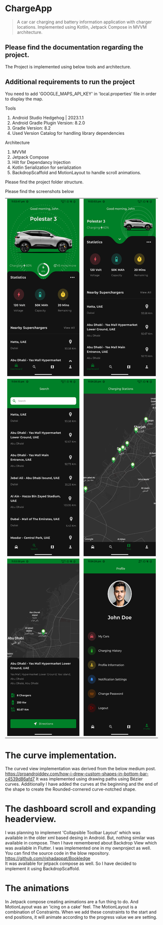 # ChargeApp

> A car car charging and battery information application with charger locations.
> Implemented using Kotlin, Jetpack Compose in MVVM architecture.

## Please find the documentation regarding the project.
The Project is implemented using below tools and architecture.

## Additional requirements to run the project
You need to add 'GOOGLE_MAPS_API_KEY' in 'local.properties' file in order to display the map.

Tools
  1. Android Studio Hedgehog | 2023.1.1
  2. Android Gradle Plugin Version: 8.2.0
  3. Gradle Version: 8.2
  4. Used Version Catalog for handling library dependencies

Architecture
  1. MVVM
  2. Jetpack Compose
  3. Hilt for Dependancy Injection
  4. Kotlin Serialization for serialization
  5. BackdropScaffold and MotionLayout to handle scroll animations.

Please find the project folder structure.

 Please find the screenshots below
 
 <table>
  <tr>
    <td><img src="screens/home.png" width=270 height=585></td>
    <td><img src="screens/home_collapsed.png" width=270 height=585></td>
  </tr>
   <tr>
    <td><img src="screens/search.png" width=270 height=585></td>
    <td><img src="screens/map.png" width=270 height=585></td>
  </tr>
    <tr>
    <td><img src="screens/station_details.png" width=270 height=585></td>
    <td><img src="screens/profile.png" width=270 height=585></td>
  </tr>
 </table>


 # The curve implementation.
 The curved view implementation was derived from the below medium post.
 https://proandroiddev.com/how-i-drew-custom-shapes-in-bottom-bar-c4539d86afd7
 It was implemented using drawing paths using Bézier curves. Additionally I have added the curves at the beginning and the end of the shape to create the Rounded-cornered curve-notched shape.

 # The dashboard scroll and expanding headerview.
 I was planning to implement 'Collapsible Toolbar Layout' which was available in the older xml based desing in Android. But, nothing similar was available in compose. Then I have remembered about Backdrop View which was available in Flutter. I was implemented one in my ownproject as well. You can find the source code in the blow repository.<br/>
 https://github.com/rishadappat/Bookledge<br/>
 It was available for jetpack compose as well. So I have decided to implement it using BackdropScaffold.<br/>
 # The animations
In Jetpack compose creating animations are a fun thing to do. And MotionLayout was an 'icing on a cake' feel. The MotionLayout is a combination of Constraints. When we add these constraints to the start and end positions, it will animate according to the progress value we are setting.
